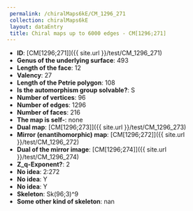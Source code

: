 ```yaml
--- 
 permalink: /chiralMaps6kE/CM_1296_271 
 collection: chiralMaps6kE
 layout: dataEntry
 title: Chiral maps up to 6000 edges - CM[1296;271]
---
```


- **ID**: [CM[1296;271]]({{ site.url }}/test/CM_1296_271)
- **Genus of the underlying surface**: 493
- **Length of the face**: 12
- **Valency**: 27
- **Length of the Petrie polygon**: 108
- **Is the automorphism group solvable?**: S
- **Number of vertices**: 96
- **Number of edges**: 1296
- **Number of faces**: 216
- **The map is self-**: none
- **Dual map**: [CM[1296;273]]({{ site.url }}/test/CM_1296_273)
- **Mirror (enantihomorphic) map**: [CM[1296;272]]({{ site.url }}/test/CM_1296_272)
- **Dual of the mirror image**: [CM[1296;274]]({{ site.url }}/test/CM_1296_274)
- **Z_q-Exponent?**: 2
- **No idea**:  2:272
- **No idea**: Y
- **No idea**: Y
- **Skeleton**: Sk(96;3)^9
- **Some other kind of skeleton**: nan
